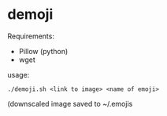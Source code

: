 # demoji

Requirements:
 - Pillow (python)
 - wget

usage:
```
./demoji.sh <link to image> <name of emoji>
```
(downscaled image saved to ~/.emojis
